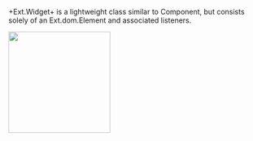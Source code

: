 +Ext.Widget+ is a lightweight class similar to Component, but consists 
solely of an Ext.dom.Element and associated listeners. 

<img src="resources/images/widgets/BindableWidgetUML.png" width="200" style="float:left; margin-right: 16px">

<!--widgets are light components, they dont go through the full component lifecycle. -->
<!--we can add them anywhere you like, grids, toolbars...-->